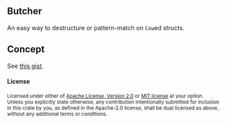 ## Butcher

An easy way to destructure or pattern-match on `Cow`ed structs.

## Concept

See [this gist](https://gist.github.com/5bb57b8bf4bfc08758d9cb557e1fdbfe).

#### License

<sup>
Licensed under either of <a href="LICENSE-APACHE">Apache License, Version
2.0</a> or <a href="LICENSE-MIT">MIT license</a> at your option.
</sup>

<br>

<sub>
Unless you explicitly state otherwise, any contribution intentionally submitted
for inclusion in this crate by you, as defined in the Apache-2.0 license, shall
be dual licensed as above, without any additional terms or conditions.
</sub>


